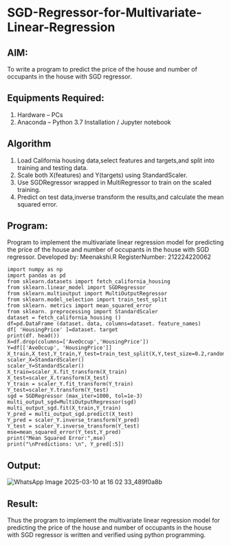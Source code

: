 # SGD-Regressor-for-Multivariate-Linear-Regression

## AIM:
To write a program to predict the price of the house and number of occupants in the house with SGD regressor.

## Equipments Required:
1. Hardware – PCs
2. Anaconda – Python 3.7 Installation / Jupyter notebook

## Algorithm
1. Load California housing data,select features and targets,and split into training and testing data.
2. Scale both X(features) and Y(targets) using StandardScaler.
3. Use SGDRegressor wrapped in MultiRegressor to train on the scaled training.
4. Predict on test data,inverse transform the results,and calculate the mean squared error.

## Program:

Program to implement the multivariate linear regression model for predicting the price of the house and number of occupants in the house with SGD regressor.
Developed by: Meenakshi.R
RegisterNumber:  212224220062

```
import numpy as np
import pandas as pd
from sklearn.datasets import fetch_california_housing
from sklearn.linear_model import SGDRegressor
from sklearn.multioutput import MultiOutputRegressor 
from sklearn.model_selection import train_test_split 
from sklearn. metrics import mean_squared_error
from sklearn. preprocessing import StandardScaler
dataset = fetch_california_housing ()
df=pd.DataFrame (dataset. data, columns=dataset. feature_names) 
df[ 'HousingPrice' ]=dataset. target
print(df. head())
X=df.drop(columns=['AveOccup','HousingPrice'])
Y=df[['AveOccup', 'HousingPrice']]
X_train,X_test,Y_train,Y_test=train_test_split(X,Y,test_size=0.2,random_state=42)
scaler_X=StandardScaler()
scaler_Y=StandardScaler()
X_train=scaler_X.fit_transform(X_train)
X_test=scaler_X.transform(X_test)
Y_train = scaler_Y.fit_transform(Y_train)
Y_test=scaler_Y.transform(Y_test)
sgd = SGDRegressor (max_iter=1000, tol=1e-3)
multi_output_sgd=MultiOutputRegressor(sgd)
multi_output_sgd.fit(X_train,Y_train)
Y_pred = multi_output_sgd.predict(X_test)
Y_pred = scaler_Y.inverse_transform(Y_pred)
Y_test = scaler_Y.inverse_transform(Y_test)
mse=mean_squared_error(Y_test,Y_pred)
print("Mean Squared Error:",mse)
print("\nPredictions: \n", Y_pred[:5])
```
## Output:


![WhatsApp Image 2025-03-10 at 16 02 33_489f0a8b](https://github.com/user-attachments/assets/c0ebe042-624c-4ea6-82c7-1c48c0eb4a88)


## Result:

Thus the program to implement the multivariate linear regression model for predicting the price of the house and number of occupants in the house with SGD regressor is written and verified using python programming.
